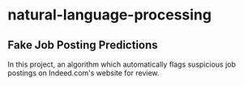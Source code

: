 # natural-language-processing
## Fake Job Posting Predictions
In this project, an algorithm which automatically flags suspicious job postings on Indeed.com's website for review. 
